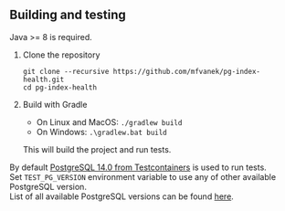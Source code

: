 ## Building and testing

Java >= 8 is required.

1. Clone the repository

       git clone --recursive https://github.com/mfvanek/pg-index-health.git
       cd pg-index-health

1. Build with Gradle
    * On Linux and MacOS: `./gradlew build`
    * On Windows: `.\gradlew.bat build`
    
   This will build the project and run tests.
    
By default [PostgreSQL 14.0 from Testcontainers](https://www.testcontainers.org/) is used to run tests.  
Set `TEST_PG_VERSION` environment variable to use any of other available PostgreSQL version.  
List of all available PostgreSQL versions can be found [here](https://hub.docker.com/_/postgres).
